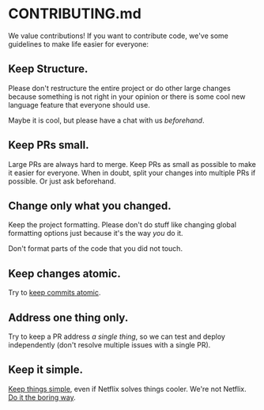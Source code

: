 # CONTRIBUTING.md
We value contributions! If you want to contribute code, we've some guidelines to make life easier for everyone:

## Keep Structure.
Please don't restructure the entire project or do other large changes because something is not right in your opinion or there is some cool new language feature that everyone should use.

Maybe it is cool, but please have a chat with us _beforehand_.

## Keep PRs small.
Large PRs are always hard to merge. Keep PRs as small as possible to make it easier for everyone. When in doubt, split your changes into multiple PRs if possible. Or just ask beforehand.

## Change only what you changed.
Keep the project formatting. Please don't do stuff like changing global formatting options just because it's the way _you_ do it.

Don't format parts of the code that you did not touch.

## Keep changes atomic.
Try to [keep commits atomic](https://www.codewithjason.com/atomic-commits-testing/).

## Address one thing only.
Try to keep a PR address _a single thing_, so we can test and deploy independently (don't resolve multiple issues with a single PR).

## Keep it simple.
[Keep things simple](https://en.wikipedia.org/wiki/KISS_principle), even if Netflix solves things cooler. We're not Netflix. [Do it the boring way](http://boringtechnology.club).
